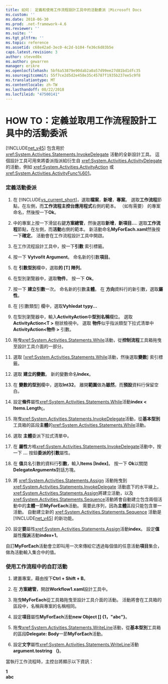 ```yaml
---
title: 如何： 定義和使用工作流程設計工具中的活動委派 |Microsoft Docs
ms.custom: ''
ms.date: 2018-06-30
ms.prod: .net-framework-4.6
ms.reviewer: ''
ms.suite: ''
ms.tgt_pltfrm: ''
ms.topic: reference
ms.assetid: c68e42ad-3ec0-4c2d-b104-fe36c6d83b5e
caps.latest.revision: 3
author: steved0x
ms.author: gewarren
manager: erikre
ms.openlocfilehash: 5bf6a53879e90dab2a0a57d99ee27d81bd1dfc35
ms.sourcegitcommit: 55f7ce2d5d2e458e35c45787f1935b237ee5c9f8
ms.translationtype: MT
ms.contentlocale: zh-TW
ms.lasthandoff: 08/22/2018
ms.locfileid: "47500141"
---
```

# <a name="how-to-define-and-consume-activity-delegates-in-the-workflow-designer"></a>HOW TO：定義並取用工作流程設計工具中的活動委派
[!INCLUDE[net_v45](../includes/net-v45-md.md)] 包含用於 <xref:System.Activities.Statements.InvokeDelegate> 活動的全新設計工具。 這個設計工具可用來將委派指派給衍生自 <xref:System.Activities.ActivityDelegate> 的活動，例如 <xref:System.Activities.ActivityAction> 或 <xref:System.Activities.ActivityFunc%601>。  
  
### <a name="define-an-activity-delegate"></a>定義活動委派  
  
1.  在  [!INCLUDE[vs_current_short](../includes/vs-current-short-md.md)]，選取**檔案**，**新增**，**專案**。 選取**工作流程**節點，在左側，而**工作流程主控台應用程式**右側的範本。 （如有需要） 的專案命名，然後按一下**Ok**。  
  
2.  中的專案上按一下滑鼠右鍵**方案總管**，然後選取**新增**，**新項目...**. 選取**工作流程**節點，在左側，而**活動**右側的範本。 新活動命名**MyForEach.xaml**然後按一下**確定**。 活動會在工作流程設計工具中開啟。  
  
3.  在工作流程設計工具中，按一下**引數** 索引標籤。  
  
4.  按一下  **Vytvořit Argument**。 命名新的引數**項目**。  
  
5.  在 **引數型別**欄中，選取**的 [T] 陣列**。  
  
6.  在型別瀏覽器中，選取**物件**。 按一下  **Ok**。  
  
7.  按一下 **建立引數**一次。 命名新的引數**主體**。 在 **方向**資料行的新引數，選取**屬性**。  
  
8.  在 [引數類型] 欄中，選取**Vyhledat typy...**  
  
9. 在型別瀏覽器中，輸入**ActivityAction**中**型別名稱**欄位。 選取  **ActivityAction\<T >** 樹狀檢視中。 選取 **物件**似乎指派類型下拉式清單中**ActivityAction\<物件 >** 引數。  
  
10. 拖曳<xref:System.Activities.Statements.While>活動，從**控制流程**工具箱拖曳至設計工具介面的一部分。  
  
11. 選取 [<xref:System.Activities.Statements.While>活動，然後選取**變數**] 索引標籤。  
  
12. 選取 **建立的變數**。 新的變數命名**Index**。  
  
13. 在 **變數的型別**欄中，選取**Int32**。 離開**範圍**做為**雖然**，而**預設**資料行保留空白。  
  
14. 設定**條件**屬性<xref:System.Activities.Statements.While>活動**index < Items.Length;**。  
  
15. 拖曳<xref:System.Activities.Statements.InvokeDelegate>活動，從**基本型別**工具箱的區段**主體**的<xref:System.Activities.Statements.While>活動。  
  
16. 選取 **主體**委派下拉式清單中。  
  
17. 在 **屬性**方格<xref:System.Activities.Statements.InvokeDelegate>活動中，按一下  **...** 按鈕**委派的引數**屬性。  
  
18. 在 **值**具名引數的資料行**引數**，輸入**Items [Index]**。 按一下  **Ok**以關閉**DelegateArguments**對話方塊。  
  
19. 將 <xref:System.Activities.Statements.Assign> 活動拖曳到 <xref:System.Activities.Statements.InvokeDelegate> 活動底下的水平線上。 <xref:System.Activities.Statements.Assign>將建立活動，以及<xref:System.Activities.Statements.Sequence>活動將會自動建立包含兩個活動中的**主體**一節**MyForEach**活動。 需要此序列，因為**主體**區段只能包含單一活動。 自動建立新的 <xref:System.Activities.Statements.Sequence> 活動是 [!INCLUDE[net_v45](../includes/net-v45-md.md)] 的新功能。  
  
20. 設定**要**屬性<xref:System.Activities.Statements.Assign>活動**index**。 設定**值**屬性**指派**活動**index+1**。  
  
 自訂**MyForEach**活動會立即叫用一次來傳給它透過每個值的任意活動**項目**集合，做為活動輸入集合中的值。  
  
### <a name="use-the-custom-activity-in-a-workflow"></a>使用工作流程中的自訂活動  
  
1.  建置專案，藉由按下**Ctrl + Shift + B**。  
  
2.  在 **方案總管**，開啟**Workflow1.xaml**設計工具中。  
  
3.  拖曳**MyForEach**從工具箱拖曳至設計工具介面的活動。 活動將會在工具箱的區段中，名稱與專案的名稱相同。  
  
4.  設定**項目**屬性**MyForEach**活動**new Object [] {1，"abc"}**。  
  
5.  拖曳<xref:System.Activities.Statements.WriteLine>活動，從**基本型別**工具箱的區段**Delegate: Body**一節**MyForEach**活動。  
  
6.  設定**文字**屬性<xref:System.Activities.Statements.WriteLine>活動**argument.tostring （)**。  
  
 當執行工作流程時，主控台將顯示以下資訊：  
  
 **1**   
**abc**